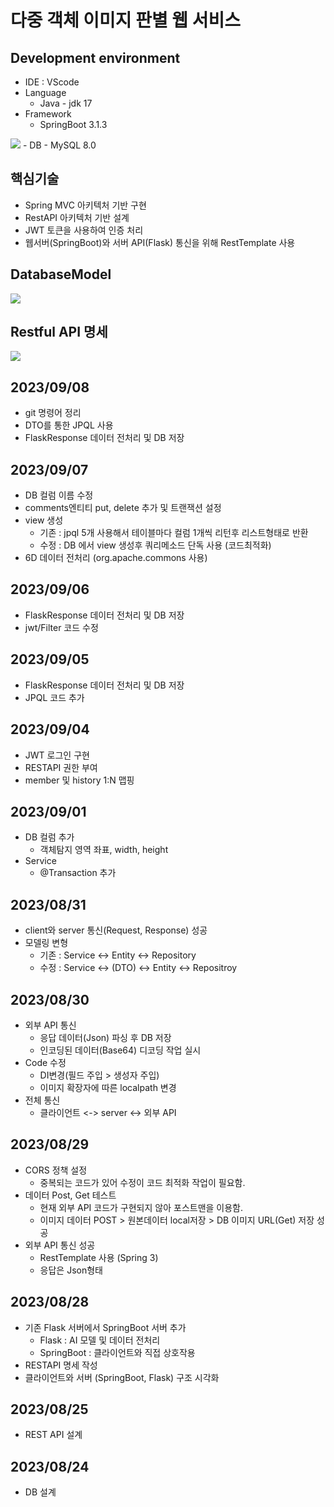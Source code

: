 # 다중 객체 이미지 판별 웹 서비스

## Development environment
- IDE : VScode
- Language 
  - Java - jdk 17
- Framework
  - SpringBoot 3.1.3
<img src="https://img.shields.io/badge/Spring-6DB33F?style=for-the-badge&logo=Spring&logoColor=green">
- DB
  - MySQL 8.0

## 핵심기술
- Spring MVC 아키텍처 기반 구현
- RestAPI 아키텍처 기반 설계
- JWT 토큰을 사용하여 인증 처리
- 웹서버(SpringBoot)와 서버 API(Flask) 통신을 위해 RestTemplate 사용
   
## DatabaseModel
<img src = "https://github.com/honeydanji/Team_Project/assets/129818881/bc9a2438-cecf-497e-8e57-855483f777ce">

## Restful API 명세
<img src = "https://github.com/honeydanji/Team_Project/assets/129818881/ac3c652b-1615-489f-81e8-ac3d2763323a">

## 2023/09/08
- git 명령어 정리
- DTO를 통한 JPQL 사용
- FlaskResponse 데이터 전처리 및 DB 저장

## 2023/09/07
- DB 컬럼 이름 수정
- comments엔티티 put, delete 추가 및 트랜잭션 설정
- view 생성
  - 기존 : jpql 5개 사용해서 테이블마다 컬럼 1개씩 리턴후 리스트형태로 반환
  - 수정 : DB 에서 view 생성후 쿼리메소드 단독 사용 (코드최적화)
- 6D 데이터 전처리 (org.apache.commons 사용)

## 2023/09/06
- FlaskResponse 데이터 전처리 및 DB 저장
- jwt/Filter 코드 수정

## 2023/09/05
- FlaskResponse 데이터 전처리 및 DB 저장
- JPQL 코드 추가 

## 2023/09/04
- JWT 로그인 구현
- RESTAPI 권한 부여
- member 및 history 1:N 맵핑

## 2023/09/01
- DB 컬럼 추가
  - 객체탐지 영역 좌표, width, height
- Service
  - @Transaction 추가

## 2023/08/31
- client와 server 통신(Request, Response) 성공
- 모델링 변형
  - 기존 : Service <-> Entity <-> Repository
  - 수정 : Service <-> (DTO) <-> Entity <-> Repositroy 

## 2023/08/30
- 외부 API 통신
  - 응답 데이터(Json) 파싱 후 DB 저장
  - 인코딩된 데이터(Base64) 디코딩 작업 실시
- Code 수정
  - DI변경(필드 주입 > 생성자 주입) 
  - 이미지 확장자에 따른 localpath 변경
- 전체 통신
  - 클라이언트 <-> server <-> 외부 API
     
## 2023/08/29
- CORS 정책 설정
  - 중복되는 코드가 있어 수정이 코드 최적화 작업이 필요함.
- 데이터 Post, Get 테스트
  - 현재 외부 API 코드가 구현되지 않아 포스트맨을 이용함.
  - 이미지 데이터 POST > 원본데이터 local저장 > DB 이미지 URL(Get) 저장 성공
- 외부 API 통신 성공
  - RestTemplate 사용 (Spring 3)
  - 응답은 Json형태 

## 2023/08/28
- 기존 Flask 서버에서 SpringBoot 서버 추가
    - Flask : AI 모델 및 데이터 전처리
    - SpringBoot : 클라이언트와 직접 상호작용     
- RESTAPI 명세 작성
- 클라이언트와 서버 (SpringBoot, Flask) 구조 시각화

## 2023/08/25
- REST API 설계
        
## 2023/08/24
- DB 설계
